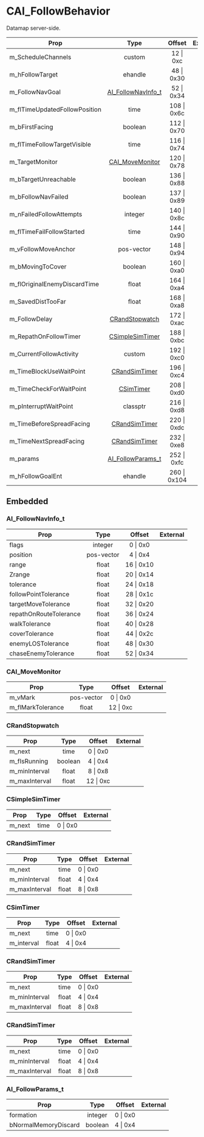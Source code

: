 # CAI_FollowBehavior

Datamap server-side.

|Prop|Type|Offset|External|
|---|:-:|:-:|--:|
|m_ScheduleChannels|custom|12 \| 0xc||
|m_hFollowTarget|ehandle|48 \| 0x30||
|m_FollowNavGoal|[AI_FollowNavInfo_t](#ai_follownavinfo_t)|52 \| 0x34||
|m_flTimeUpdatedFollowPosition|time|108 \| 0x6c||
|m_bFirstFacing|boolean|112 \| 0x70||
|m_flTimeFollowTargetVisible|time|116 \| 0x74||
|m_TargetMonitor|[CAI_MoveMonitor](#cai_movemonitor)|120 \| 0x78||
|m_bTargetUnreachable|boolean|136 \| 0x88||
|m_bFollowNavFailed|boolean|137 \| 0x89||
|m_nFailedFollowAttempts|integer|140 \| 0x8c||
|m_flTimeFailFollowStarted|time|144 \| 0x90||
|m_vFollowMoveAnchor|pos-vector|148 \| 0x94||
|m_bMovingToCover|boolean|160 \| 0xa0||
|m_flOriginalEnemyDiscardTime|float|164 \| 0xa4||
|m_SavedDistTooFar|float|168 \| 0xa8||
|m_FollowDelay|[CRandStopwatch](#crandstopwatch)|172 \| 0xac||
|m_RepathOnFollowTimer|[CSimpleSimTimer](#csimplesimtimer)|188 \| 0xbc||
|m_CurrentFollowActivity|custom|192 \| 0xc0||
|m_TimeBlockUseWaitPoint|[CRandSimTimer](#crandsimtimer)|196 \| 0xc4||
|m_TimeCheckForWaitPoint|[CSimTimer](#csimtimer)|208 \| 0xd0||
|m_pInterruptWaitPoint|classptr|216 \| 0xd8||
|m_TimeBeforeSpreadFacing|[CRandSimTimer](#crandsimtimer)|220 \| 0xdc||
|m_TimeNextSpreadFacing|[CRandSimTimer](#crandsimtimer)|232 \| 0xe8||
|m_params|[AI_FollowParams_t](#ai_followparams_t)|252 \| 0xfc||
|m_hFollowGoalEnt|ehandle|260 \| 0x104||

## Embedded

### AI_FollowNavInfo_t

|Prop|Type|Offset|External|
|---|:-:|:-:|--:|
|flags|integer|0 \| 0x0|
|position|pos-vector|4 \| 0x4|
|range|float|16 \| 0x10|
|Zrange|float|20 \| 0x14|
|tolerance|float|24 \| 0x18|
|followPointTolerance|float|28 \| 0x1c|
|targetMoveTolerance|float|32 \| 0x20|
|repathOnRouteTolerance|float|36 \| 0x24|
|walkTolerance|float|40 \| 0x28|
|coverTolerance|float|44 \| 0x2c|
|enemyLOSTolerance|float|48 \| 0x30|
|chaseEnemyTolerance|float|52 \| 0x34|

### CAI_MoveMonitor

|Prop|Type|Offset|External|
|---|:-:|:-:|--:|
|m_vMark|pos-vector|0 \| 0x0|
|m_flMarkTolerance|float|12 \| 0xc|

### CRandStopwatch

|Prop|Type|Offset|External|
|---|:-:|:-:|--:|
|m_next|time|0 \| 0x0|
|m_fIsRunning|boolean|4 \| 0x4|
|m_minInterval|float|8 \| 0x8|
|m_maxInterval|float|12 \| 0xc|

### CSimpleSimTimer

|Prop|Type|Offset|External|
|---|:-:|:-:|--:|
|m_next|time|0 \| 0x0|

### CRandSimTimer

|Prop|Type|Offset|External|
|---|:-:|:-:|--:|
|m_next|time|0 \| 0x0|
|m_minInterval|float|4 \| 0x4|
|m_maxInterval|float|8 \| 0x8|

### CSimTimer

|Prop|Type|Offset|External|
|---|:-:|:-:|--:|
|m_next|time|0 \| 0x0|
|m_interval|float|4 \| 0x4|

### CRandSimTimer

|Prop|Type|Offset|External|
|---|:-:|:-:|--:|
|m_next|time|0 \| 0x0|
|m_minInterval|float|4 \| 0x4|
|m_maxInterval|float|8 \| 0x8|

### CRandSimTimer

|Prop|Type|Offset|External|
|---|:-:|:-:|--:|
|m_next|time|0 \| 0x0|
|m_minInterval|float|4 \| 0x4|
|m_maxInterval|float|8 \| 0x8|

### AI_FollowParams_t

|Prop|Type|Offset|External|
|---|:-:|:-:|--:|
|formation|integer|0 \| 0x0|
|bNormalMemoryDiscard|boolean|4 \| 0x4|
